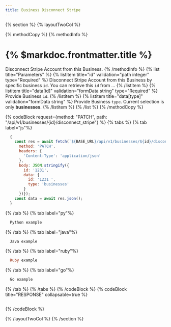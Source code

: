 ```yaml
---
title: Business Disconnect Stripe
---
```

{% section %}
{% layoutTwoCol %}

{% methodCopy %}
{% methodInfo %}
  # {% $markdoc.frontmatter.title %}
  Disconnect Stripe Account from this Business.
{% /methodInfo %}
{% list title="Parameters" %}
  {% listitem title="id" validation="path integer" type="Required" %}
  Disconnect Stripe Account from this Business by specific business `id`. You can retrieve this `id` from ...
  {% /listitem %}
  {% listitem title="data[id]" validation="formData string" type="Required" %}
  Provide Business `id`.
  {% /listitem %}
  {% listitem title="data[type]" validation="formData string" %}
  Provide Business `type`. Current selection is only **businesses**.
  {% /listitem %}
{% /list %}
{% /methodCopy %}

{% codeBlock request={method: "PATCH", path: "/api/v1/businesses/{id}/disconnect_stripe"} %}
{% tabs %}
  {% tab label="js"%}
  ```js
    {
      const res = await fetch(`${BASE_URL}/api/v1/businesses/${id}/disconnect_stripe`, {
        method: 'PATCH',
        headers: {
          'Content-Type': 'application/json'
        },
        body: JSON.stringify({
          id: '1231',
          data: {
            id: '1231 ',
            type: 'businesses'
          }
        })});
      const data = await res.json();
    }
  ```
  {% /tab %}
  {% tab label="py"%}
  ```py
    Python example
  ```
  {% /tab %}
  {% tab label="java"%}
  ```java
    Java example
  ```
  {% /tab %}
  {% tab label="ruby"%}
  ```ruby
    Ruby example
  ```
  {% /tab %}
  {% tab label="go"%}
  ```go
    Go example
  ```
  {% /tab %}
{% /tabs %}
{% /codeBlock %}
{% codeBlock title="RESPONSE" collapsable=true %}
  ```json
  ```
{% /codeBlock %}

{% /layoutTwoCol %}
{% /section %}
